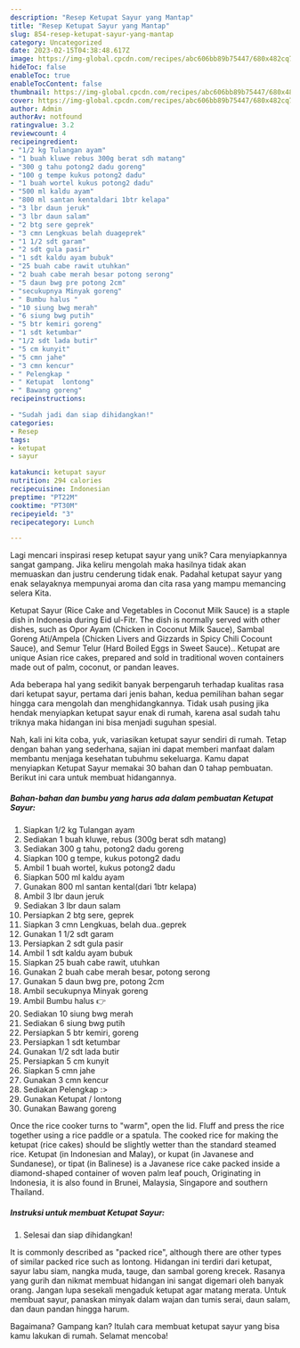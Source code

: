 ```yaml
---
description: "Resep Ketupat Sayur yang Mantap"
title: "Resep Ketupat Sayur yang Mantap"
slug: 854-resep-ketupat-sayur-yang-mantap
category: Uncategorized
date: 2023-02-15T04:38:48.617Z
image: https://img-global.cpcdn.com/recipes/abc606bb89b75447/680x482cq70/ketupat-sayur-foto-resep-utama.jpg
hideToc: false
enableToc: true
enableTocContent: false
thumbnail: https://img-global.cpcdn.com/recipes/abc606bb89b75447/680x482cq70/ketupat-sayur-foto-resep-utama.jpg
cover: https://img-global.cpcdn.com/recipes/abc606bb89b75447/680x482cq70/ketupat-sayur-foto-resep-utama.jpg
author: Admin
authorAv: notfound
ratingvalue: 3.2
reviewcount: 4
recipeingredient:
- "1/2 kg Tulangan ayam"
- "1 buah kluwe rebus 300g berat sdh matang"
- "300 g tahu potong2 dadu goreng"
- "100 g tempe kukus potong2 dadu"
- "1 buah wortel kukus potong2 dadu"
- "500 ml kaldu ayam"
- "800 ml santan kentaldari 1btr kelapa"
- "3 lbr daun jeruk"
- "3 lbr daun salam"
- "2 btg sere geprek"
- "3 cmn Lengkuas belah duageprek"
- "1 1/2 sdt garam"
- "2 sdt gula pasir"
- "1 sdt kaldu ayam bubuk"
- "25 buah cabe rawit utuhkan"
- "2 buah cabe merah besar potong serong"
- "5 daun bwg pre potong 2cm"
- "secukupnya Minyak goreng"
- " Bumbu halus "
- "10 siung bwg merah"
- "6 siung bwg putih"
- "5 btr kemiri goreng"
- "1 sdt ketumbar"
- "1/2 sdt lada butir"
- "5 cm kunyit"
- "5 cmn jahe"
- "3 cmn kencur"
- " Pelengkap "
- " Ketupat  lontong"
- " Bawang goreng"
recipeinstructions:

- "Sudah jadi dan siap dihidangkan!"
categories:
- Resep
tags:
- ketupat
- sayur

katakunci: ketupat sayur 
nutrition: 294 calories
recipecuisine: Indonesian
preptime: "PT22M"
cooktime: "PT30M"
recipeyield: "3"
recipecategory: Lunch

---
```





Lagi mencari inspirasi resep ketupat sayur yang unik? Cara menyiapkannya sangat gampang. Jika keliru mengolah maka hasilnya tidak akan memuaskan dan justru cenderung tidak enak. Padahal ketupat sayur yang enak selayaknya mempunyai aroma dan cita rasa yang mampu memancing selera Kita.





Ketupat Sayur (Rice Cake and Vegetables in Coconut Milk Sauce) is a staple dish in Indonesia during Eid ul-Fitr. The dish is normally served with other dishes, such as Opor Ayam (Chicken in Coconut Milk Sauce), Sambal Goreng Ati/Ampela (Chicken Livers and Gizzards in Spicy Chili Cocount Sauce), and Semur Telur (Hard Boiled Eggs in Sweet Sauce).. Ketupat are unique Asian rice cakes, prepared and sold in traditional woven containers made out of palm, coconut, or pandan leaves.

Ada beberapa hal yang sedikit banyak berpengaruh terhadap kualitas rasa dari ketupat sayur, pertama dari jenis bahan, kedua pemilihan bahan segar hingga cara mengolah dan menghidangkannya. Tidak usah pusing jika hendak menyiapkan ketupat sayur enak di rumah, karena asal sudah tahu triknya maka hidangan ini bisa menjadi suguhan spesial.






Nah, kali ini kita coba, yuk, variasikan ketupat sayur sendiri di rumah. Tetap dengan bahan yang sederhana, sajian ini dapat memberi manfaat dalam membantu menjaga kesehatan tubuhmu sekeluarga. Kamu dapat menyiapkan Ketupat Sayur memakai 30 bahan dan 0 tahap pembuatan. Berikut ini cara untuk membuat hidangannya.

<!--inarticleads1-->

##### Bahan-bahan dan bumbu yang harus ada dalam pembuatan Ketupat Sayur:

1. Siapkan 1/2 kg Tulangan ayam
1. Sediakan 1 buah kluwe, rebus (300g berat sdh matang)
1. Sediakan 300 g tahu, potong2 dadu goreng
1. Siapkan 100 g tempe, kukus potong2 dadu
1. Ambil 1 buah wortel, kukus potong2 dadu
1. Siapkan 500 ml kaldu ayam
1. Gunakan 800 ml santan kental(dari 1btr kelapa)
1. Ambil 3 lbr daun jeruk
1. Sediakan 3 lbr daun salam
1. Persiapkan 2 btg sere, geprek
1. Siapkan 3 cmn Lengkuas, belah dua..geprek
1. Gunakan 1 1/2 sdt garam
1. Persiapkan 2 sdt gula pasir
1. Ambil 1 sdt kaldu ayam bubuk
1. Siapkan 25 buah cabe rawit, utuhkan
1. Gunakan 2 buah cabe merah besar, potong serong
1. Gunakan 5 daun bwg pre, potong 2cm
1. Ambil secukupnya Minyak goreng
1. Ambil  Bumbu halus 👉
1. Sediakan 10 siung bwg merah
1. Sediakan 6 siung bwg putih
1. Persiapkan 5 btr kemiri, goreng
1. Persiapkan 1 sdt ketumbar
1. Gunakan 1/2 sdt lada butir
1. Persiapkan 5 cm kunyit
1. Siapkan 5 cmn jahe
1. Gunakan 3 cmn kencur
1. Sediakan  Pelengkap :&gt;
1. Gunakan  Ketupat / lontong
1. Gunakan  Bawang goreng


Once the rice cooker turns to &#34;warm&#34;, open the lid. Fluff and press the rice together using a rice paddle or a spatula. The cooked rice for making the ketupat (rice cakes) should be slightly wetter than the standard steamed rice. Ketupat (in Indonesian and Malay), or kupat (in Javanese and Sundanese), or tipat (in Balinese) is a Javanese rice cake packed inside a diamond-shaped container of woven palm leaf pouch, Originating in Indonesia, it is also found in Brunei, Malaysia, Singapore and southern Thailand. 

<!--inarticleads2-->

##### Instruksi untuk membuat Ketupat Sayur:


1. Selesai dan siap dihidangkan!

It is commonly described as &#34;packed rice&#34;, although there are other types of similar packed rice such as lontong. Hidangan ini terdiri dari ketupat, sayur labu siam, nangka muda, tauge, dan sambal goreng krecek. Rasanya yang gurih dan nikmat membuat hidangan ini sangat digemari oleh banyak orang. Jangan lupa sesekali mengaduk ketupat agar matang merata. Untuk membuat sayur, panaskan minyak dalam wajan dan tumis serai, daun salam, dan daun pandan hingga harum. 

Bagaimana? Gampang kan? Itulah cara membuat ketupat sayur yang bisa kamu lakukan di rumah. Selamat mencoba!
